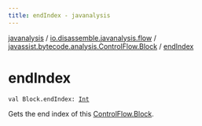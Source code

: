 ```yaml
---
title: endIndex - javanalysis
---
```


[javanalysis](../../index.html) / [io.disassemble.javanalysis.flow](../index.html) / [javassist.bytecode.analysis.ControlFlow.Block](index.html) / [endIndex](./end-index.html)

# endIndex

`val Block.endIndex: `[`Int`](https://kotlinlang.org/api/latest/jvm/stdlib/kotlin/-int/index.html)

Gets the end index of this [ControlFlow.Block](#).

